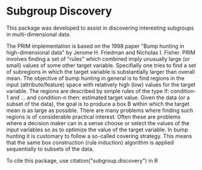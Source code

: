 # Subgroup Discovery

This package was developed to assist in discovering interesting subgroups in multi-dimensional data. 

The PRIM implementation is based on the 1998 paper "Bump hunting in high-dimensional data" by Jerome H. Friedman and Nicholas I. Fisher. PRIM involves finding a set of "rules" which combined imply unusually large (or small) values of some other target variable. Specifially one tries to find a set of subregions in which the target variable is substantially larger than overall mean. The objective of bump hunting in general is to find regions in the input (attribute/feature) space with relatively high (low) values for the target variable. The regions are described by simple rules of the type if: condition-1 and ... and condition-n then: estimated target value. Given the data (or a subset of the data), the goal is to produce a box B within which the target mean is as large as possible. There are many problems where finding such regions is of considerable practical interest.  Often these are problems where a decision maker can in a sense choose or select the values of the input variables so as to optimize the value of the target variable. In bump hunting it is customary to follow a so-called covering strategy. This means that the same box construction (rule induction) algorithm is applied sequentially to subsets of the data.

To cite this package, use citation("subgroup.discovery") in R
